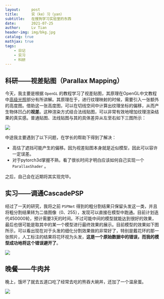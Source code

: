 ```yaml
---
layout:     post
title:      实（ke）习（yan）
subtitle:   在搜狗学习实验室的东西
date:       2021-07-25
author:     Lv Tian
header-img: img/bkg.jpg
catalog: true
mathjax: true
tags:
    - 日记
    - 实习
    - 科研
--- 
```


## 科研——视差贴图（Parallax Mapping）

今天，我主要是根据 `OpenGL` 的教程学习了视差贴图，其原理在OpenGL中文教程中[高级光照](https://learnopengl-cn.github.io/05%20Advanced%20Lighting/05%20Parallax%20Mapping/)部分有所讲解。其原理在于，进行纹理映射的时候，需要引入一张额外的高度图。借助这一张高度图，可以在切线空间中计算出纹理坐标的偏移，从而产生物体凹凸的**视差**。这种渲染方式结合法线贴图，可以非常有效地增加纹理渲染结果的真实感。普通贴图、法线贴图与其的具体差异从左至右如下三图所示：

![](https://lvt99.github.io/img/tietu.jpg)

中途我主要遇到了以下问题，在学长的帮助下得到了解决：
- 高估了遮挡可能产生的偏移。因为视差贴图本身就是近似模型，因此可以容许一定误差。
- 对于pytorch3d掌握不熟，看了很长时间才明白应该如何自己实现一个 `ParallaxShader` 。

之后，自己会在近期将其实现完毕。

## 实习——调通CascadePSP

经过了一天的研究，我将之前 `PSPNet` 得到的粗分割结果只保留头发这一类，并且将粗分割结果转为二值图像（0、255），发现可以直接在模型中跑通。目前计划迭代450000轮，预计需要3天的时间。不过可能中间的模型就能达到很好的效果，最后也很可能是取其中的某一个模型进行最终效果的展示。目前模型的效果如下图所示，可以看出现在对于头发的细化分割效果做的非常好了，特别是戴花环的那一张照片，人工标注的结果将花环视为头发，**这是一个原始数据中的错误，而我的模型成功地将这个错误避开了**。

![](https://lvt99.github.io/img/shixi-epoch.png)

## 晚餐——牛肉丼

晚上，饿坏了就去五道口吃了经常去吃的熊吞大碗丼，还加了一个温泉蛋。

![](https://lvt99.github.io/img/dawandong.jpg)